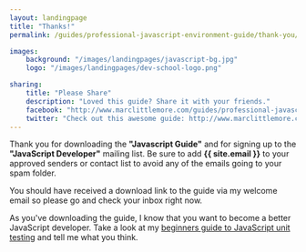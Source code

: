 ```yaml
---
layout: landingpage
title: "Thanks!"
permalink: /guides/professional-javascript-environment-guide/thank-you/

images:
    background: "/images/landingpages/javascript-bg.jpg"
    logo: "/images/landingpages/dev-school-logo.png"

sharing:
    title: "Please Share"
    description: "Loved this guide? Share it with your friends."
    facebook: "http://www.marclittlemore.com/guides/professional-javascript-environment-guide"
    twitter: "Check out this awesome guide: http://www.marclittlemore.com/guides/professional-javascript-environment-guide"
---
```


Thank you for downloading the **"Javascript Guide"** and for signing up to the **"JavaScript Developer"** mailing list. Be sure to add **{{ site.email }}** to your approved senders or contact list to avoid any of the emails going to your spam folder.

You should have received a download link to the guide via my welcome email so please go and check your inbox right now.

As you've downloading the guide, I know that you want to become a better JavaScript developer. Take a look at my [beginners guide to JavaScript unit testing](http://www.marclittlemore.com/posts/todo) and tell me what you think.
